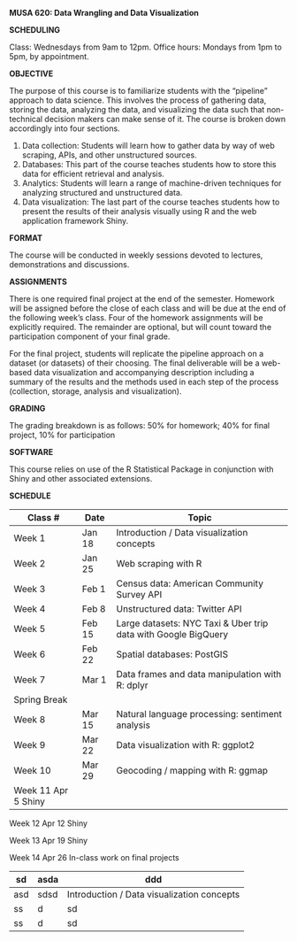 **MUSA 620: Data Wrangling and Data Visualization**

**SCHEDULING**

Class: Wednesdays from 9am to 12pm. Office hours: Mondays from 1pm to 5pm, by appointment.
				
**OBJECTIVE**

The purpose of this course is to familiarize students with the “pipeline” approach to data science. This involves the process of gathering data, storing the data, analyzing the data, and visualizing the data such that non-technical decision makers can make sense of it. The course is broken down accordingly into four sections.

1.	Data collection: Students will learn how to gather data by way of web scraping, APIs, and other unstructured sources.
2.	Databases: This part of the course teaches students how to store this data for efficient retrieval and analysis.
3.	Analytics: Students will learn a range of machine-driven techniques for analyzing structured and unstructured data.
4.	Data visualization: The last part of the course teaches students how to present the results of their analysis visually using R and the web application framework Shiny.
	
**FORMAT**

The course will be conducted in weekly sessions devoted to lectures, demonstrations and discussions.

**ASSIGNMENTS**

There is one required final project at the end of the semester. Homework will be assigned before the close of each class and will be due at the end of the following week’s class. Four of the homework assignments will be explicitly required. The remainder are optional, but will count toward the participation component of your final grade.

For the final project, students will replicate the pipeline approach on a dataset (or datasets) of their choosing. The final deliverable will be a web-based data visualization and accompanying description including a summary of the results and the methods used in each step of the process (collection, storage, analysis and visualization). 

**GRADING**

The grading breakdown is as follows: 50% for homework; 40% for final project, 10% for participation

**SOFTWARE**

This course relies on use of the R Statistical Package in conjunction with Shiny and other associated extensions. 
	
**SCHEDULE**

| Class # | Date | Topic |
|-----|------|-------|
| Week 1 | Jan 18 | Introduction / Data visualization concepts |
| Week 2 | Jan 25 | Web scraping with R |
| Week 3 | Feb 1 | Census data: American Community Survey API |
| Week 4 | Feb 8 | Unstructured data: Twitter API |
| Week 5 | Feb 15 | Large datasets: NYC Taxi & Uber trip data with Google BigQuery |
| Week 6 | Feb 22 | Spatial databases: PostGIS |
| Week 7 | Mar 1 | Data frames and data manipulation with R: dplyr |
| Spring Break|
| Week 8|Mar 15|		Natural language processing: sentiment analysis|
|Week 9|	Mar 22		|Data visualization with R: ggplot2|
|Week 10|	Mar 29	|	Geocoding / mapping with R: ggmap|
|Week 11	Apr 5		  Shiny
Week 12	Apr 12		Shiny

Week 13	Apr 19		Shiny 

Week 14	Apr 26		In-class work on final projects


| sd  | asda | ddd   |
|-----|------|-------|
| asd | sdsd | Introduction / Data visualization concepts |
| ss  | d    | sd    |
| ss  | d    | sd    |
